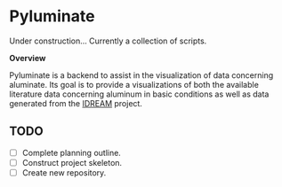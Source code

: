 # Pyluminate

Under construction... Currently a collection of scripts.

**Overview**

Pyluminate is a backend to assist in the visualization of data concerning aluminate.
Its goal is to provide a visualizations of both the available literature data
concerning aluminum in basic conditions as well as data generated from the 
[IDREAM](http://efrc.pnnl.gov/idream/) project.


## TODO

- [ ] Complete planning outline.
- [ ] Construct project skeleton.
- [ ] Create new repository.